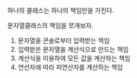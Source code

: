 하나의 클래스는 하나의 책임만을 가진다. 

문자열클래스의 책임을 쪼개보자.
1. 문자열을 콘솔로부터 입력받는 책임
2. 입력받은 문자열을 계산식으로 만드는 책임
3. 계산식을 이용하여 모든 값을 계산하는 책임
4. 연산자에 따라 피연산자를 계산하는 책임